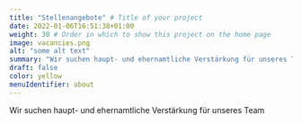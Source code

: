 ```yaml
---
title: "Stellenangebote" # Title of your project
date: 2022-01-06T16:51:38+01:00
weight: 30 # Order in which to show this project on the home page
image: vacancies.png
alt: "some alt text"
summary: "Wir suchen haupt- und ehernamtliche Verstärkung für unseres Team"
draft: false
color: yellow
menuIdentifier: about
---
```


Wir suchen haupt- und ehernamtliche Verstärkung für unseres Team